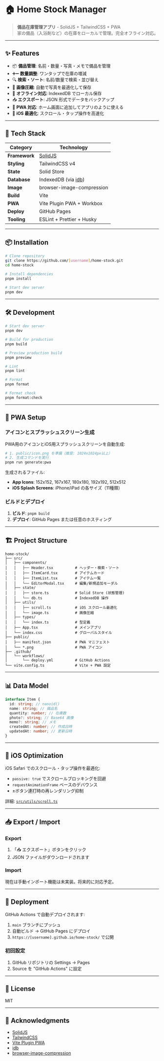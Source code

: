 # 🏠 Home Stock Manager

> **備品在庫管理アプリ** - SolidJS + TailwindCSS + PWA  
> 家の備品（入浴剤など）の在庫をローカルで管理。完全オフライン対応。

---

## ✨ Features

- 📦 **備品管理**: 名前・数量・写真・メモで備品を管理
- ➕➖ **数量調整**: ワンタップで在庫の増減
- 🔍 **検索・ソート**: 名前/数量で検索・並び替え
- 📸 **画像圧縮**: 自動で写真を最適化して保存
- 💾 **オフライン対応**: IndexedDB でローカル保存
- 📥 **エクスポート**: JSON 形式でデータをバックアップ
- 📱 **PWA 対応**: ホーム画面に追加してアプリのように使える
- 🍎 **iOS 最適化**: スクロール・タップ操作を高速化

---

## 🚀 Tech Stack

| Category      | Technology                                               |
| ------------- | -------------------------------------------------------- |
| **Framework** | [SolidJS](https://www.solidjs.com/)                      |
| **Styling**   | TailwindCSS v4                                           |
| **State**     | Solid Store                                              |
| **Database**  | IndexedDB (via [idb](https://www.npmjs.com/package/idb)) |
| **Image**     | browser-image-compression                                |
| **Build**     | Vite                                                     |
| **PWA**       | Vite Plugin PWA + Workbox                                |
| **Deploy**    | GitHub Pages                                             |
| **Tooling**   | ESLint + Prettier + Husky                                |

---

## 📦 Installation

```bash
# Clone repository
git clone https://github.com/[username]/home-stock.git
cd home-stock

# Install dependencies
pnpm install

# Start dev server
pnpm dev
```

---

## 🛠️ Development

```bash
# Start dev server
pnpm dev

# Build for production
pnpm build

# Preview production build
pnpm preview

# Lint
pnpm lint

# Format
pnpm format

# Format check
pnpm format:check
```

---

## 📱 PWA Setup

### アイコンとスプラッシュスクリーン生成

PWA用のアイコンとiOS用スプラッシュスクリーンを自動生成:

```bash
# 1. public/icon.png を準備（推奨: 1024x1024px以上）
# 2. 生成コマンドを実行
pnpm run generate:pwa
```

生成されるファイル:
- **App Icons**: 152x152, 167x167, 180x180, 192x192, 512x512
- **iOS Splash Screens**: iPhone/iPad の各サイズ（11種類）

### ビルドとデプロイ

1. **ビルド**: `pnpm build`
2. **デプロイ**: GitHub Pages または任意のホスティング

---

## 🏗️ Project Structure

```
home-stock/
├── src/
│   ├── components/
│   │   ├── Header.tsx          # ヘッダー・検索・ソート
│   │   ├── ItemCard.tsx        # アイテムカード
│   │   ├── ItemList.tsx        # アイテム一覧
│   │   └── EditorModal.tsx     # 編集/新規追加モーダル
│   ├── state/
│   │   ├── store.ts            # Solid Store (状態管理)
│   │   └── db.ts               # IndexedDB 操作
│   ├── utils/
│   │   ├── scroll.ts           # iOS スクロール最適化
│   │   └── image.ts            # 画像圧縮
│   ├── types/
│   │   └── index.ts            # 型定義
│   ├── App.tsx                 # メインアプリ
│   └── index.css               # グローバルスタイル
├── public/
│   ├── manifest.json           # PWA マニフェスト
│   └── *.png                   # PWA アイコン
├── .github/
│   └── workflows/
│       └── deploy.yml          # GitHub Actions
└── vite.config.ts              # Vite + PWA 設定
```

---

## 📊 Data Model

```typescript
interface Item {
  id: string; // nanoid()
  name: string; // 備品名
  quantity: number; // 在庫数
  photo?: string; // Base64 画像
  memo?: string; // メモ
  createdAt: number; // 作成日時
  updatedAt: number; // 更新日時
}
```

---

## 🔧 iOS Optimization

iOS Safari でのスクロール・タップ操作を最適化:

- `passive: true` でスクロールブロッキングを回避
- `requestAnimationFrame` ベースのデバウンス
- ±ボタン連打時の再レンダリング抑制

詳細: [`src/utils/scroll.ts`](src/utils/scroll.ts)

---

## 📥 Export / Import

### Export

1. 「📥 エクスポート」ボタンをクリック
2. JSON ファイルがダウンロードされます

### Import

現在は手動インポート機能は未実装。将来的に対応予定。

---

## 🚀 Deployment

GitHub Actions で自動デプロイされます:

1. `main` ブランチにプッシュ
2. 自動ビルド → GitHub Pages にデプロイ
3. `https://[username].github.io/home-stock/` で公開

### 初回設定

1. GitHub リポジトリの Settings → Pages
2. Source を "GitHub Actions" に設定

---

## 📄 License

MIT

---

## 🙏 Acknowledgments

- [SolidJS](https://www.solidjs.com/)
- [TailwindCSS](https://tailwindcss.com/)
- [Vite Plugin PWA](https://vite-pwa-org.netlify.app/)
- [idb](https://github.com/jakearchibald/idb)
- [browser-image-compression](https://github.com/Donaldcwl/browser-image-compression)
